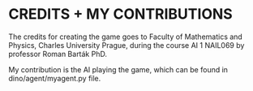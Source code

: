 # CREDITS + MY CONTRIBUTIONS

The credits for creating the game goes to Faculty of Mathematics and Physics, Charles University Prague, during the course AI 1 NAIL069 by professor Roman Barták PhD.

My contribution is the AI playing the game, which can be found in dino/agent/myagent.py file.
